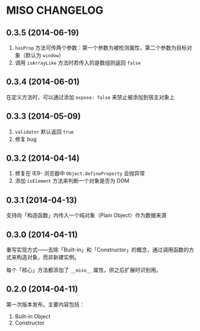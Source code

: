 # MISO CHANGELOG

## 0.3.5 (2014-06-19)

1.  `hasProp` 方法可传两个参数：第一个参数为被检测属性，第二个参数为目标对象（默认为 `window`）
2.  调用 `isArrayLike` 方法时若传入的是数组则返回 `false`

## 0.3.4 (2014-06-01)

在定义方法时，可以通过添加 `expose: false` 来禁止被添加到宿主对象上

## 0.3.3 (2014-05-09)

1.  `validator` 默认返回 `true`
2.  修复 bug

## 0.3.2 (2014-04-14)

1.  修复在 IE9- 浏览器中 `Object.defineProperty` 会抛异常
2.  添加 `isElement` 方法来判断一个对象是否为 DOM

## 0.3.1 (2014-04-13)

支持向「构造函数」内传入一个纯对象（Plain Object）作为数据来源

## 0.3.0 (2014-04-11)

重写实现方式——去除「Built-in」和「Constructor」的概念，通过调用函数的方式来构造对象，而非新建实例。

每个「核心」方法都添加了 `__miso__` 属性，供之后扩展时识别用。

## 0.2.0 (2014-04-11)

第一次版本发布。主要内容包括：

1.  Built-in Object
2.  Constructor
